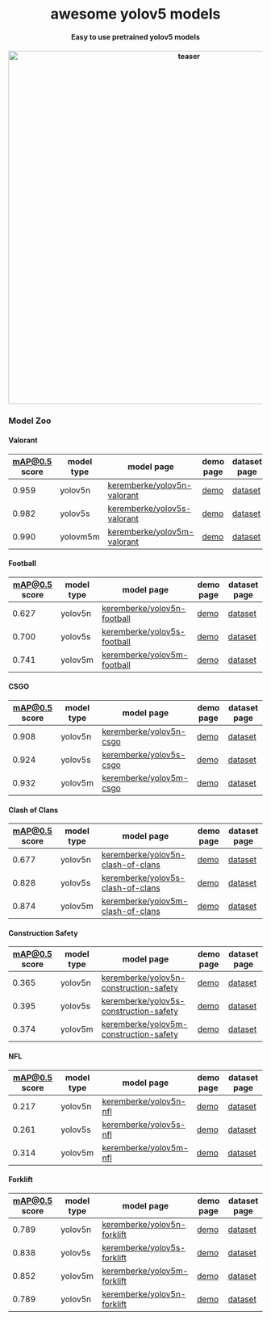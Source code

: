 <div align="center">
<h1>
  awesome yolov5 models
</h1>

<h4>
  Easy to use pretrained yolov5 models
</h4>

<h4>
    <img width="700" alt="teaser" src="https://user-images.githubusercontent.com/34196005/208124364-325c1b68-143f-4285-a5e9-13b2ceafcf64.gif">
</h4>

</div>

### Model Zoo

#### Valorant

| mAP@0.5 score | model type | model page | demo page | dataset page |
|---            |---         |---         |---        |---           |
| 0.959 | yolov5n | [keremberke/yolov5n-valorant](https://huggingface.co/keremberke/yolov5n-valorant) | [demo](https://huggingface.co/spaces/keremberke/valorant-object-detection) | [dataset](https://huggingface.co/datasets/keremberke/valorant-object-detection)
| 0.982 | yolov5s | [keremberke/yolov5s-valorant](https://huggingface.co/keremberke/yolov5s-valorant) | [demo](https://huggingface.co/spaces/keremberke/valorant-object-detection) | [dataset](https://huggingface.co/datasets/keremberke/valorant-object-detection)
| 0.990 | yolovm5m | [keremberke/yolov5m-valorant](https://huggingface.co/keremberke/yolov5m-valorant) | [demo](https://huggingface.co/spaces/keremberke/valorant-object-detection) | [dataset](https://huggingface.co/datasets/keremberke/valorant-object-detection)

#### Football

| mAP@0.5 score | model type | model page | demo page | dataset page | 
|---            |---         |---         |---        |---           |
| 0.627 | yolov5n | [keremberke/yolov5n-football](https://huggingface.co/keremberke/yolov5n-football) | [demo](https://huggingface.co/spaces/keremberke/football-object-detection) | [dataset](https://huggingface.co/datasets/keremberke/football-object-detection)
| 0.700 | yolov5s | [keremberke/yolov5s-football](https://huggingface.co/keremberke/yolov5s-football) | [demo](https://huggingface.co/spaces/keremberke/football-object-detection) | [dataset](https://huggingface.co/datasets/keremberke/football-object-detection)
| 0.741 | yolov5m | [keremberke/yolov5m-football](https://huggingface.co/keremberke/yolov5m-football) | [demo](https://huggingface.co/spaces/keremberke/football-object-detection) | [dataset](https://huggingface.co/datasets/keremberke/football-object-detection)

#### CSGO

| mAP@0.5 score | model type | model page | demo page | dataset page |
|---            |---         |---         |---        |---           |
| 0.908 | yolov5n | [keremberke/yolov5n-csgo](https://huggingface.co/keremberke/yolov5n-csgo) | [demo](https://huggingface.co/spaces/keremberke/csgo-object-detection) | [dataset](https://huggingface.co/datasets/keremberke/csgo-object-detection)
| 0.924 | yolov5s | [keremberke/yolov5s-csgo](https://huggingface.co/keremberke/yolov5s-csgo) | [demo](https://huggingface.co/spaces/keremberke/csgo-object-detection) | [dataset](https://huggingface.co/datasets/keremberke/csgo-object-detection)
| 0.932 | yolov5m | [keremberke/yolov5m-csgo](https://huggingface.co/keremberke/yolov5m-csgo) | [demo](https://huggingface.co/spaces/keremberke/csgo-object-detection) | [dataset](https://huggingface.co/datasets/keremberke/csgo-object-detection)

#### Clash of Clans

| mAP@0.5 score | model type | model page | demo page | dataset page |
|---            |---         |---         |---        |---           |
| 0.677 | yolov5n | [keremberke/yolov5n-clash-of-clans](https://huggingface.co/keremberke/yolov5n-clash-of-clans) | [demo](https://huggingface.co/spaces/keremberke/clash-of-clans-object-detection) | [dataset](https://huggingface.co/datasets/keremberke/clash-of-clans-object-detection)
| 0.828 | yolov5s | [keremberke/yolov5s-clash-of-clans](https://huggingface.co/keremberke/yolov5s-clash-of-clans) | [demo](https://huggingface.co/spaces/keremberke/clash-of-clans-object-detection) | [dataset](https://huggingface.co/datasets/keremberke/clash-of-clans-object-detection)
| 0.874 | yolov5m | [keremberke/yolov5m-clash-of-clans](https://huggingface.co/keremberke/yolov5m-clash-of-clans) | [demo](https://huggingface.co/spaces/keremberke/clash-of-clans-object-detection) | [dataset](https://huggingface.co/datasets/keremberke/clash-of-clans-object-detection)

#### Construction Safety

| mAP@0.5 score | model type | model page | demo page | dataset page |
|---            |---         |---         |---        |---           |
| 0.365 | yolov5n | [keremberke/yolov5n-construction-safety](https://huggingface.co/keremberke/yolov5n-construction-safety) | [demo](https://huggingface.co/spaces/keremberke/construction-safety-object-detection) | [dataset](https://huggingface.co/datasets/keremberke/construction-safety-object-detection)
| 0.395 | yolov5s | [keremberke/yolov5s-construction-safety](https://huggingface.co/keremberke/yolov5s-construction-safety) | [demo](https://huggingface.co/spaces/keremberke/construction-safety-object-detection) | [dataset](https://huggingface.co/datasets/keremberke/construction-safety-object-detection)
| 0.374 | yolov5m | [keremberke/yolov5m-construction-safety](https://huggingface.co/keremberke/yolov5m-construction-safety) | [demo](https://huggingface.co/spaces/keremberke/construction-safety-object-detection) | [dataset](https://huggingface.co/datasets/keremberke/construction-safety-object-detection)

#### NFL

| mAP@0.5 score | model type | model page | demo page | dataset page |
|---            |---         |---         |---        |---           |
| 0.217 | yolov5n | [keremberke/yolov5n-nfl](https://huggingface.co/keremberke/yolov5n-nfl) | [demo](https://huggingface.co/spaces/keremberke/nfl-object-detection) | [dataset](https://huggingface.co/datasets/keremberke/nfl-object-detection)
| 0.261 | yolov5s | [keremberke/yolov5s-nfl](https://huggingface.co/keremberke/yolov5s-nfl) | [demo](https://huggingface.co/spaces/keremberke/nfl-object-detection) | [dataset](https://huggingface.co/datasets/keremberke/nfl-object-detection)
| 0.314 | yolov5m | [keremberke/yolov5m-nfl](https://huggingface.co/keremberke/yolov5m-nfl) | [demo](https://huggingface.co/spaces/keremberke/nfl-object-detection) | [dataset](https://huggingface.co/datasets/keremberke/nfl-object-detection)

#### Forklift

| mAP@0.5 score | model type | model page | demo page | dataset page |
|---            |---         |---         |---        |---           |
| 0.789 | yolov5n | [keremberke/yolov5n-forklift](https://huggingface.co/keremberke/yolov5n-forklift) | [demo](https://huggingface.co/spaces/keremberke/forklift-object-detection) | [dataset]([https://huggingface.co/datasets/keremberke/nfl-object-detection](https://huggingface.co/datasets/keremberke/forklift-object-detection))
| 0.838 | yolov5s | [keremberke/yolov5s-forklift](https://huggingface.co/keremberke/yolov5s-forklift) | [demo](https://huggingface.co/spaces/keremberke/forklift-object-detection) | [dataset]([https://huggingface.co/datasets/keremberke/nfl-object-detection](https://huggingface.co/datasets/keremberke/forklift-object-detection))
| 0.852 | yolov5m | [keremberke/yolov5m-forklift](https://huggingface.co/keremberke/yolov5m-forklift) | [demo](https://huggingface.co/spaces/keremberke/forklift-object-detection) | [dataset]([https://huggingface.co/datasets/keremberke/nfl-object-detection](https://huggingface.co/datasets/keremberke/forklift-object-detection))
| 0.789 | yolov5n | [keremberke/yolov5n-forklift](https://huggingface.co/keremberke/yolov5n-forklift) | [demo](https://huggingface.co/spaces/keremberke/nfl-object-detection) | [dataset](https://huggingface.co/datasets/keremberke/forklift-object-detection)
